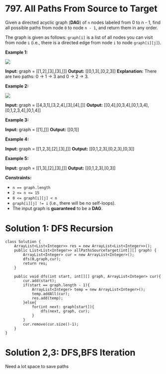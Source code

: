 # 797. All Paths From Source to Target
Given a directed acyclic graph (**DAG**) of  `n`  nodes labeled from 0 to n - 1, find all possible paths from node  `0`  to node  `n - 1`, and return them in any order.

The graph is given as follows: `graph[i]`  is a list of all nodes you can visit from node  `i` (i.e., there is a directed edge from node  `i`  to node  `graph[i][j]`).

**Example 1:**

![](https://assets.leetcode.com/uploads/2020/09/28/all_1.jpg)

**Input:** graph = [[1,2],[3],[3],[]]
**Output:** [[0,1,3],[0,2,3]]
**Explanation:** There are two paths: 0 -> 1 -> 3 and 0 -> 2 -> 3.

**Example 2:**

![](https://assets.leetcode.com/uploads/2020/09/28/all_2.jpg)

**Input:** graph = [[4,3,1],[3,2,4],[3],[4],[]]
**Output:** [[0,4],[0,3,4],[0,1,3,4],[0,1,2,3,4],[0,1,4]]

**Example 3:**

**Input:** graph = [[1],[]]
**Output:** [[0,1]]

**Example 4:**

**Input:** graph = [[1,2,3],[2],[3],[]]
**Output:** [[0,1,2,3],[0,2,3],[0,3]]

**Example 5:**

**Input:** graph = [[1,3],[2],[3],[]]
**Output:** [[0,1,2,3],[0,3]]

**Constraints:**

-   `n == graph.length`
-   `2 <= n <= 15`
-   `0 <= graph[i][j] < n`
-   `graph[i][j] != i`  (i.e., there will be no self-loops).
-   The input graph is  **guaranteed**  to be a  **DAG**.


# Solution 1: DFS Recursion
```
class Solution {
    ArrayList<List<Integer>> res = new ArrayList<List<Integer>>();
    public List<List<Integer>> allPathsSourceTarget(int[][] graph) {
        ArrayList<Integer> cur = new ArrayList<Integer>();
        dfs(0,graph,cur);
        return res;
    }
    
    public void dfs(int start, int[][] graph, ArrayList<Integer> cur){
        cur.add(start);
        if(start == graph.length - 1){
            ArrayList<Integer> temp = new ArrayList<Integer>();
            temp.addAll(cur);
            res.add(temp);
        }else{
            for(int next: graph[start]){
                dfs(next, graph, cur);
            }
        }
        cur.remove(cur.size()-1);
    }
}
```

# Solution 2,3: DFS,BFS Iteration
Need a lot space to save paths
